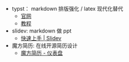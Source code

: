 - typst： markdown 排版强化 / latex 现代化替代
	- [官网](https://typst.app/)
	- [教程](https://typst-doc-cn.github.io/tutorial/introduction.html)
- slidev: markdown 做 ppt 
	- [快速上手 | Slidev](https://cn.sli.dev/guide/)
- 魔方简历: 在线开源简历设计
	- [魔方简历 - 仪表盘](https://magicv.art/app/dashboard/resumes)